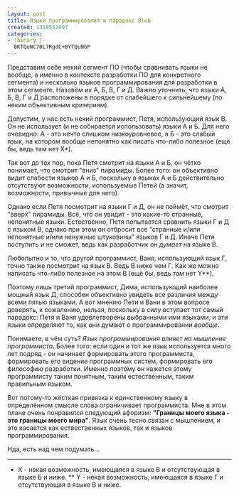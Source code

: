 ```yaml
---
layout: post
title: Языки программирования и парадокс Blub
created: 1319552097
categories:
- !binary |-
  0KTQuNC70L7RgdC+0YTQuNGP
---
```

<!--break-->
Представим себе некий сегмент ПО (чтобы сравнивать языки не вообще, а именно в контексте разработки ПО для конкретного сегмента) и несколько языков программирования для разработки в этом сегменте. Назовём их А, Б, В, Г и Д. Важно уточнить, что языки А, Б, В, Г и Д расположены в порядке от слабейшего к сильнейшему (по неким объективным критериям).

Допустим, у нас есть некий программист, Петя, использующий язык В. Он не использует (и не собирается использовать) языки А и Б. Для него очевидно: А - это нечто слишком низкоуровневое, а Б - это слабый язык, на котором вообще непонятно как писать что-либо полезное (ещё бы, ведь там нет X*).

Так вот до тех пор, пока Петя смотрит на языки А и Б, он чётко понимает, что смотрит "вниз" пирамиды. Более того: он объективно видит слабости языков А и Б, поскольку в языках А и Б действительно отсутствуют возможности, используемые Петей (а значит, возможности, привычные для него).

Однако если Петя посмотрит на языки Г и Д, он не поймёт, что смотрит "вверх" пирамиды. Всё, что он увидит - это какие-то странные, непонятные языки. Естественно, Петя попытается сравнить языки Г и Д с языком В, однако при этом он отбросит все "странные и/или непонятные и/или ненужные штуковины" языков Г и Д. Иначе Петя поступить и не сможет, ведь как разработчик он *думает* на языке В.

Любопытно и то, что другой программист, Ваня, использующий язык Г, точно также посмотрит на язык В. Ведь В ниже чем Г. Как же можно написать что-либо полезное на этом В (ещё бы, ведь там нет Y**).

Поэтому лишь третий программист, Дима, использующий наиболее мощный язык Д, способен объективно увидеть все различия между всеми пятью языками. А вот мнению Пети и Вани в этом вопросе доверять, к сожалению, нельзя, поскольку в силу вступает тот самый парадокс: Петя и Ваня удовлетворены выбранными ими языками, и эти языки определяют то, как они думают о программировании *вообще*.

Понимаете, в чём суть? *Язык программирования влияет на мышление программиста*. Более того: если один и тот же язык используется много лет подряд - он начинает формировать этого программиста, формировать его в*и*дение программных систем, формировать его философию разработки. Именно поэтому он кажется этому программисту таким понятным, таким естественным, таким правильным языком.

Вот потому-то жёсткая привязка к единственному языку в определённом смысле слова ограничивает программиста. Мне в этом плане очень понравился следующий афоризм: **"Границы моего языка - это границы моего мира"**. Язык очень тесно связан с мышлением, и это касается как ествественных языков, так и языков программирования.

Нда, есть над чем подумать...
 ______________________________
 
 * X - некая возможность, имеющаяся в языке В и отсутствующая в языке Б и ниже.
 ** Y - некая возможность, имеющаяся в языке Г и отсутствующая в языке В и ниже.
